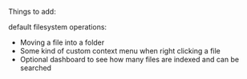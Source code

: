 Things to add:

default filesystem operations:
* Moving a file into a folder
* Some kind of custom context menu when right clicking a file
* Optional dashboard to see how many files are indexed and can be searched

